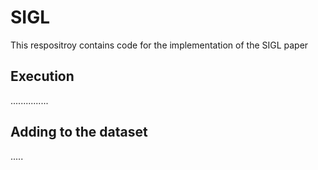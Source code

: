 # SIGL
This respositroy contains code for the implementation of the SIGL paper

## Execution

...............


## Adding to the dataset


.....
